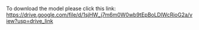 To download the model please click this link: https://drive.google.com/file/d/1sjHW_j7m6m0W0wb9tEpBoLDlWcRioG2a/view?usp=drive_link
